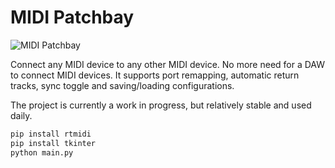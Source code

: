 # MIDI Patchbay

![MIDI Patchbay](https://user-images.githubusercontent.com/2257073/173468385-b758c7ac-c33e-4c35-8b4d-cf68db81a09e.png)

Connect any MIDI device to any other MIDI device. No more need for a DAW to connect MIDI devices.
It supports port remapping, automatic return tracks, sync toggle and saving/loading configurations.

The project is currently a work in progress, but relatively stable and used daily.

```bash
pip install rtmidi
pip install tkinter
python main.py
```
